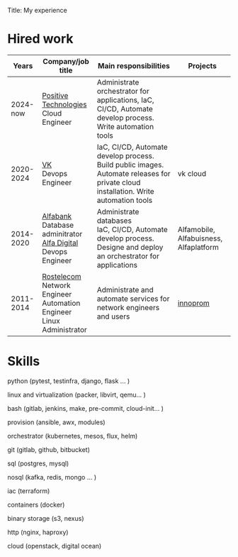 Title: My experience

# Hired work

| Years     | Company/job title                                            | Main responsibilities                                        | Projects                                     |
| --------- | ------------------------------------------------------------ | ------------------------------------------------------------ | -------------------------------------------- |
| 2024-now  | [Positive Technologies](https://www.ptsecurity.com/)<br />Cloud Engineer | Administrate orchestrator for applications, IaC, CI/CD, Automate develop process. Write automation tools |                                              |
| 2020-2024 | [VK](https://vk.company)<br />Devops Engineer                | IaC, CI/CD, Automate develop process. Build public images. Automate releases for private cloud installation. Write automation tools | vk cloud                                     |
| 2014-2020 | [Alfabank](https://alfabank.ru/) <br />Database adminitrator<br />[Alfa Digital](https://digital.alfabank.ru/)<br />Devops Engineer | Administrate databases<br />IaC, CI/CD, Automate develop process. Designe and deploy an orchestrator for applications | Alfamobile, Alfabuisness, Alfaplatform       |
| 2011-2014 | [Rostelecom](https://rt.ru) <br />Network Engineer<br />Automation Engineer<br />Linux Administrator | Administrate and automate services for network engineers and users | [innoprom](https://expo.innoprom.com/)<br /> |

# Skills

python (pytest, testinfra, django, flask ... )

linux and virtualization (packer, libvirt, qemu... )

bash (gitlab, jenkins, make, pre-commit, cloud-init... )

provision (ansible, awx,  modules)

orchestrator (kubernetes, mesos, flux, helm)

git (gitlab, github, bitbucket)

sql (postgres, mysql)

nosql (kafka, redis, mongo ... )

iac (terraform)

containers (docker)

binary storage (s3, nexus)

http (nginx, haproxy)

cloud (openstack, digital ocean)

